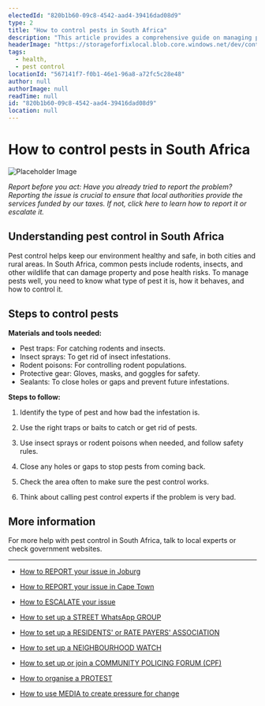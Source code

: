 ```yaml
---
electedId: "820b1b60-09c8-4542-aad4-39416dad08d9"
type: 2
title: "How to control pests in South Africa"
description: "This article provides a comprehensive guide on managing pest control in South Africa, highlighting common pests and the necessary materials and steps for effective control. It emphasizes the importance of identifying pests, using appropriate tools, and considering professional help for severe infestations."
headerImage: "https://storageforfixlocal.blob.core.windows.net/dev/content/820b1b60-09c8-4542-aad4-39416dad08d9/images/820b1b60-09c8-4542-aad4-39416dad08d9.webp"
tags:
  - health,
  - pest control
locationId: "567141f7-f0b1-46e1-96a8-a72fc5c28e48"
author: null
authorImage: null
readTime: null
id: "820b1b60-09c8-4542-aad4-39416dad08d9"
location: null
---
```


# How to control pests in South Africa

![Placeholder Image](https://storageforfixlocal.blob.core.windows.net/dev/content/820b1b60-09c8-4542-aad4-39416dad08d9/images/820b1b60-09c8-4542-aad4-39416dad08d9.webp)



*Report before you act:* *Have you already tried to report the problem? Reporting the issue is crucial to ensure that local authorities provide the services funded by our taxes. If not, click here to learn how to report it or escalate it.*

## Understanding pest control in South Africa
Pest control helps keep our environment healthy and safe, in both cities and rural areas. In South Africa, common pests include rodents, insects, and other wildlife that can damage property and pose health risks. To manage pests well, you need to know what type of pest it is, how it behaves, and how to control it.

## Steps to control pests
**Materials and tools needed:**  
- Pest traps: For catching rodents and insects.
- Insect sprays: To get rid of insect infestations.
- Rodent poisons: For controlling rodent populations.
- Protective gear: Gloves, masks, and goggles for safety.
- Sealants: To close holes or gaps and prevent future infestations.

**Steps to follow:**  

1. Identify the type of pest and how bad the infestation is.  

2. Use the right traps or baits to catch or get rid of pests.  

3. Use insect sprays or rodent poisons when needed, and follow safety rules.  

4. Close any holes or gaps to stop pests from coming back.  

5. Check the area often to make sure the pest control works.  

6. Think about calling pest control experts if the problem is very bad.

## More information
For more help with pest control in South Africa, talk to local experts or check government websites.

    
---
- [How to REPORT your issue in Joburg](/content/140d5e4e-76d7-4fb4-877a-a6f0aa3f43e6/)
- [How to REPORT your issue in Cape Town](/content/e2cdfca7-24f3-4ea7-b3e6-ab3ccbd50277/)
- [How to ESCALATE your issue](/content/5c82dc08-0baf-410a-8de9-f7959a4beb3d/)

- [How to set up a STREET WhatsApp GROUP](/content/d6dea590-a527-494e-a551-c338f3bac46b/)
- [How to set up a RESIDENTS' or RATE PAYERS' ASSOCIATION](/content/70f67bab-f596-433f-9f13-f6545cff700e/)
- [How to set up a NEIGHBOURHOOD WATCH](/content/475ff4fc-c8c6-4c0c-a454-6f6dc42c6ce8/)
- [How to set up or join a COMMUNITY POLICING FORUM (CPF)](/content/475ff4fc-c8c6-4c0c-a454-6f6dc42c6ce8/)
- [How to organise a PROTEST](/content/2b41cb77-77fb-4bea-a4e5-f440b207a253/)
- [How to use MEDIA to create pressure for change](/content/c13796b6-860b-4830-ba7f-c0113cf9daae/)